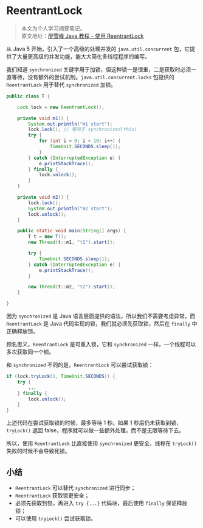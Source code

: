 # ReentrantLock

> 本文为个人学习摘要笔记。  
> 原文地址：[廖雪峰 Java 教程 - 使用 ReentrantLock](https://www.liaoxuefeng.com/wiki/1252599548343744/1306580960149538)

从 Java 5 开始，引入了一个高级的处理并发的 `java.util.concurrent` 包，它提供了大量更高级的并发功能，能大大简化多线程程序的编写。

我们知道 `synchronized` 关键字用于加锁，但这种锁一是很重，二是获取时必须一直等待，没有额外的尝试机制。`java.util.concurrent.locks` 包提供的 `ReentrantLock` 用于替代 `synchronized` 加锁。

```java
public class T {

    Lock lock = new ReentrantLock();

    private void m1() {
        System.out.println("m1 start");
        lock.lock(); // 等同于 synchronized(this)
        try {
            for (int i = 0; i < 10; i++) {
                TimeUnit.SECONDS.sleep(1);
            }
        } catch (InterruptedException e) {
            e.printStackTrace();
        } finally {
            lock.unlock();
        }
    }

    private void m2() {
        lock.lock();
        System.out.println("m2 start");
        lock.unlock();
    }

    public static void main(String[] args) {
        T t = new T();
        new Thread(t::m1, "t1").start();

        try {
            TimeUnit.SECONDS.sleep(1);
        } catch (InterruptedException e) {
            e.printStackTrace();
        }

        new Thread(t::m2, "t2").start();
    }

}
```

因为 `synchronized` 是 Java 语言层面提供的语法，所以我们不需要考虑异常，而 `ReentrantLock` 是 Java 代码实现的锁，我们就必须先获取锁，然后在 `finally` 中正确释放锁。

顾名思义，`ReentrantLock` 是可重入锁，它和 `synchronized` 一样，一个线程可以多次获取同一个锁。

和 `synchronized` 不同的是，`ReentrantLock` 可以尝试获取锁：

```java
if (lock.tryLock(1, TimeUnit.SECONDS)) {
    try {
        ...
    } finally {
        lock.unlock();
    }
}
```

上述代码在尝试获取锁的时候，最多等待 1 秒。如果 1 秒后仍未获取到锁，`tryLock()` 返回 false，程序就可以做一些额外处理，而不是无限等待下去。

所以，使用 `ReentrantLock` 比直接使用 `synchronized` 更安全，线程在 `tryLock()` 失败的时候不会导致死锁。

## 小结

- `ReentrantLock` 可以替代 `synchronized` 进行同步；
- `ReentrantLock` 获取锁更安全；
- 必须先获取到锁，再进入 `try {...}` 代码块，最后使用 `finally` 保证释放锁；
- 可以使用 `tryLock()` 尝试获取锁。
